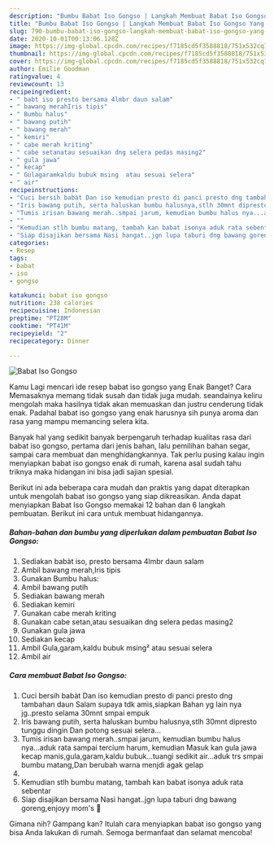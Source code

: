 ```yaml
---
description: "Bumbu Babat Iso Gongso | Langkah Membuat Babat Iso Gongso Yang Enak Dan Mudah"
title: "Bumbu Babat Iso Gongso | Langkah Membuat Babat Iso Gongso Yang Enak Dan Mudah"
slug: 790-bumbu-babat-iso-gongso-langkah-membuat-babat-iso-gongso-yang-enak-dan-mudah
date: 2020-10-01T00:13:06.128Z
image: https://img-global.cpcdn.com/recipes/f7185cd5f3588818/751x532cq70/babat-iso-gongso-foto-resep-utama.jpg
thumbnail: https://img-global.cpcdn.com/recipes/f7185cd5f3588818/751x532cq70/babat-iso-gongso-foto-resep-utama.jpg
cover: https://img-global.cpcdn.com/recipes/f7185cd5f3588818/751x532cq70/babat-iso-gongso-foto-resep-utama.jpg
author: Emilie Goodman
ratingvalue: 4
reviewcount: 13
recipeingredient:
- " babt iso presto bersama 4lmbr daun salam"
- " bawang merahIris tipis"
- " Bumbu halus"
- " bawang putih"
- " bawang merah"
- " kemiri"
- " cabe merah kriting"
- " cabe setanatau sesuaikan dng selera pedas masing2"
- " gula jawa"
- " kecap"
- " Gulagaramkaldu bubuk msing  atau sesuai selera"
- " air"
recipeinstructions:
- "Cuci bersih babàt Dan iso kemudian presto di panci presto dng tambahan daun Salam supaya tdk amis,siapkan Bahan yg lain nya jg..presto selama 30mnt smpai empuk"
- "Iris bawang putih, serta haluskan bumbu halusnya,stlh 30mnt dipresto tunggu dingin Dan potong sesuai selera..."
- "Tumis irisan bawang merah..smpai jarum, kemudian bumbu halus nya...aduk rata sampai tercium harum, kemudian Masuk kan gula jawa kecap manis,gula,garam,kaldu bubuk...tuangi sedikit air...aduk trs smpai bumbu matang,Dan berubah warna menjdi agak gelap"
- ""
- "Kemudian stlh bumbu matang, tambah kan babat isonya aduk rata sebentar"
- "Siap disajikan bersama Nasi hangat..jgn lupa taburi dng bawang goreng,enjoyy mom&#39;s 🤗"
categories:
- Resep
tags:
- babat
- iso
- gongso

katakunci: babat iso gongso 
nutrition: 238 calories
recipecuisine: Indonesian
preptime: "PT28M"
cooktime: "PT41M"
recipeyield: "2"
recipecategory: Dinner

---
```



![Babat Iso Gongso](https://img-global.cpcdn.com/recipes/f7185cd5f3588818/751x532cq70/babat-iso-gongso-foto-resep-utama.jpg)

Kamu Lagi mencari ide resep babat iso gongso yang Enak Banget? Cara Memasaknya memang tidak susah dan tidak juga mudah. seandainya keliru mengolah maka hasilnya tidak akan memuaskan dan justru cenderung tidak enak. Padahal babat iso gongso yang enak harusnya sih punya aroma dan rasa yang mampu memancing selera kita.

Banyak hal yang sedikit banyak berpengaruh terhadap kualitas rasa dari babat iso gongso, pertama dari jenis bahan, lalu pemilihan bahan segar, sampai cara membuat dan menghidangkannya. Tak perlu pusing kalau ingin menyiapkan babat iso gongso enak di rumah, karena asal sudah tahu triknya maka hidangan ini bisa jadi sajian spesial.




Berikut ini ada beberapa cara mudah dan praktis yang dapat diterapkan untuk mengolah babat iso gongso yang siap dikreasikan. Anda dapat menyiapkan Babat Iso Gongso memakai 12 bahan dan 6 langkah pembuatan. Berikut ini cara untuk membuat hidangannya.

<!--inarticleads1-->

##### Bahan-bahan dan bumbu yang diperlukan dalam pembuatan Babat Iso Gongso:

1. Sediakan  babàt iso, presto bersama 4lmbr daun salam
1. Ambil  bawang merah,Iris tipis
1. Gunakan  Bumbu halus:
1. Ambil  bawang putih
1. Sediakan  bawang merah
1. Sediakan  kemiri
1. Gunakan  cabe merah kriting
1. Gunakan  cabe setan,atau sesuaikan dng selera pedas masing2
1. Gunakan  gula jawa
1. Sediakan  kecap
1. Ambil  Gula,garam,kaldu bubuk msing²  atau sesuai selera
1. Ambil  air




<!--inarticleads2-->

##### Cara membuat Babat Iso Gongso:

1. Cuci bersih babàt Dan iso kemudian presto di panci presto dng tambahan daun Salam supaya tdk amis,siapkan Bahan yg lain nya jg..presto selama 30mnt smpai empuk
1. Iris bawang putih, serta haluskan bumbu halusnya,stlh 30mnt dipresto tunggu dingin Dan potong sesuai selera...
1. Tumis irisan bawang merah..smpai jarum, kemudian bumbu halus nya...aduk rata sampai tercium harum, kemudian Masuk kan gula jawa kecap manis,gula,garam,kaldu bubuk...tuangi sedikit air...aduk trs smpai bumbu matang,Dan berubah warna menjdi agak gelap
1. 
1. Kemudian stlh bumbu matang, tambah kan babat isonya aduk rata sebentar
1. Siap disajikan bersama Nasi hangat..jgn lupa taburi dng bawang goreng,enjoyy mom&#39;s 🤗




Gimana nih? Gampang kan? Itulah cara menyiapkan babat iso gongso yang bisa Anda lakukan di rumah. Semoga bermanfaat dan selamat mencoba!
